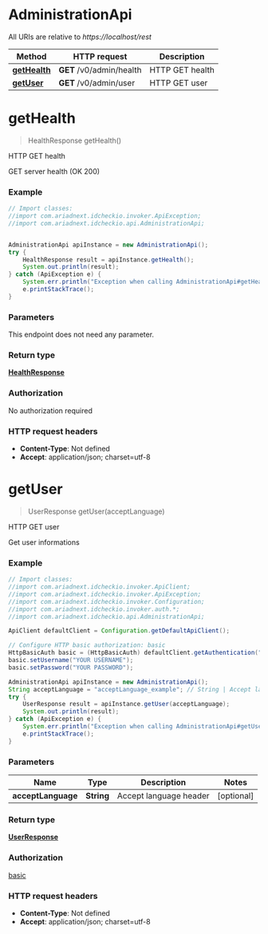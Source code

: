 # AdministrationApi

All URIs are relative to *https://localhost/rest*

Method | HTTP request | Description
------------- | ------------- | -------------
[**getHealth**](AdministrationApi.md#getHealth) | **GET** /v0/admin/health | HTTP GET health
[**getUser**](AdministrationApi.md#getUser) | **GET** /v0/admin/user | HTTP GET user


<a name="getHealth"></a>
# **getHealth**
> HealthResponse getHealth()

HTTP GET health

GET server health (OK 200)

### Example
```java
// Import classes:
//import com.ariadnext.idcheckio.invoker.ApiException;
//import com.ariadnext.idcheckio.api.AdministrationApi;


AdministrationApi apiInstance = new AdministrationApi();
try {
    HealthResponse result = apiInstance.getHealth();
    System.out.println(result);
} catch (ApiException e) {
    System.err.println("Exception when calling AdministrationApi#getHealth");
    e.printStackTrace();
}
```

### Parameters
This endpoint does not need any parameter.

### Return type

[**HealthResponse**](HealthResponse.md)

### Authorization

No authorization required

### HTTP request headers

 - **Content-Type**: Not defined
 - **Accept**: application/json; charset=utf-8

<a name="getUser"></a>
# **getUser**
> UserResponse getUser(acceptLanguage)

HTTP GET user

Get user informations

### Example
```java
// Import classes:
//import com.ariadnext.idcheckio.invoker.ApiClient;
//import com.ariadnext.idcheckio.invoker.ApiException;
//import com.ariadnext.idcheckio.invoker.Configuration;
//import com.ariadnext.idcheckio.invoker.auth.*;
//import com.ariadnext.idcheckio.api.AdministrationApi;

ApiClient defaultClient = Configuration.getDefaultApiClient();

// Configure HTTP basic authorization: basic
HttpBasicAuth basic = (HttpBasicAuth) defaultClient.getAuthentication("basic");
basic.setUsername("YOUR USERNAME");
basic.setPassword("YOUR PASSWORD");

AdministrationApi apiInstance = new AdministrationApi();
String acceptLanguage = "acceptLanguage_example"; // String | Accept language header
try {
    UserResponse result = apiInstance.getUser(acceptLanguage);
    System.out.println(result);
} catch (ApiException e) {
    System.err.println("Exception when calling AdministrationApi#getUser");
    e.printStackTrace();
}
```

### Parameters

Name | Type | Description  | Notes
------------- | ------------- | ------------- | -------------
 **acceptLanguage** | **String**| Accept language header | [optional]

### Return type

[**UserResponse**](UserResponse.md)

### Authorization

[basic](../README.md#basic)

### HTTP request headers

 - **Content-Type**: Not defined
 - **Accept**: application/json; charset=utf-8

